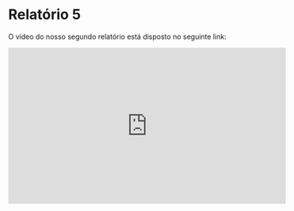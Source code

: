 # Relatório 5
O vídeo do nosso segundo relatório está disposto no seguinte link:

<iframe width="560" height="315" src="https://www.youtube.com/embed/eUT2rZVViKo" frameborder="0" allow="accelerometer; autoplay; clipboard-write; encrypted-media; gyroscope; picture-in-picture" allowfullscreen></iframe>
